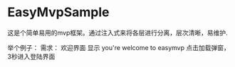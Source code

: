 # EasyMvpSample
这是个简单易用的mvp框架。通过注入式来将各层进行分离，层次清晰，易维护.


举个例子：
需求：
  欢迎界面
  显示 you're welcome to easymvp
  点击加载弹窗，3秒进入登陆界面
 
 
 
 
  
  
  



